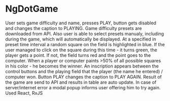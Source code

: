 # NgDotGame

User sets game difficulty and name,
presses PLAY, button gets disabled and changes the caption to PLAYING.
Game difficulty presets are downloaded from API.
Also user is able to select presets manualy, including during the game, which will automatically be displayed.
At a specified in preset time interval a random square on the field is highlighted in blue.
If the user managed to click on the square during this time - it turns green, the player gets a point.
If not, the field turns red and the point goes to the computer.
When a player or computer paints >50% of all possible squares in his color - he becomes the winner.
An inscription appears between the control buttons and the playing field that the player (the name he entered) / computer won.
Button PLAY changes the caption to PLAY AGAIN.
Result of the game are send to API and results in table are auto update. In case of server/internet error a modal popup informs user offering him to try again.
Used React, RxJS
